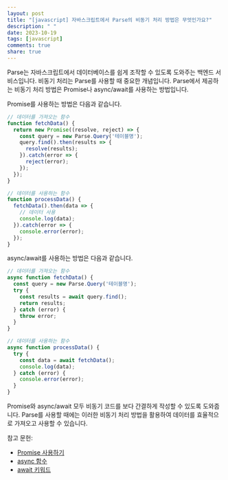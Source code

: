 ```yaml
---
layout: post
title: "[javascript] 자바스크립트에서 Parse의 비동기 처리 방법은 무엇인가요?"
description: " "
date: 2023-10-19
tags: [javascript]
comments: true
share: true
---
```


Parse는 자바스크립트에서 데이터베이스를 쉽게 조작할 수 있도록 도와주는 백엔드 서비스입니다. 비동기 처리는 Parse를 사용할 때 중요한 개념입니다. Parse에서 제공하는 비동기 처리 방법은 Promise나 async/await를 사용하는 방법입니다.

Promise를 사용하는 방법은 다음과 같습니다.

```javascript
// 데이터를 가져오는 함수
function fetchData() {
  return new Promise((resolve, reject) => {
    const query = new Parse.Query('테이블명');
    query.find().then(results => {
      resolve(results);
    }).catch(error => {
      reject(error);
    });
  });
}

// 데이터를 사용하는 함수
function processData() {
  fetchData().then(data => {
    // 데이터 사용
    console.log(data);
  }).catch(error => {
    console.error(error);
  });
}
```

async/await를 사용하는 방법은 다음과 같습니다.

```javascript
// 데이터를 가져오는 함수
async function fetchData() {
  const query = new Parse.Query('테이블명');
  try {
    const results = await query.find();
    return results;
  } catch (error) {
    throw error;
  }
}

// 데이터를 사용하는 함수
async function processData() {
  try {
    const data = await fetchData();
    console.log(data);
  } catch (error) {
    console.error(error);
  }
}
```

Promise와 async/await 모두 비동기 코드를 보다 간결하게 작성할 수 있도록 도와줍니다. Parse를 사용할 때에는 이러한 비동기 처리 방법을 활용하여 데이터를 효율적으로 가져오고 사용할 수 있습니다.

참고 문헌:
- [Promise 사용하기](https://developer.mozilla.org/ko/docs/Web/JavaScript/Reference/Global_Objects/Promise)
- [async 함수](https://developer.mozilla.org/ko/docs/Web/JavaScript/Reference/Statements/async_function)
- [await 키워드](https://developer.mozilla.org/ko/docs/Web/JavaScript/Reference/Operators/await)